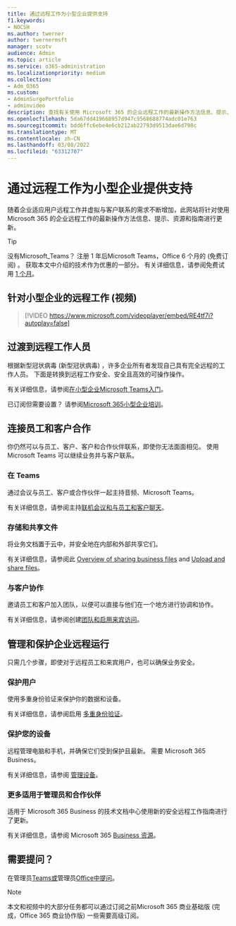 ```yaml
---
title: 通过远程工作为小型企业提供支持
f1.keywords:
- NOCSH
ms.author: twerner
author: twernermsft
manager: scotv
audience: Admin
ms.topic: article
ms.service: o365-administration
ms.localizationpriority: medium
ms.collection:
- Adm_O365
ms.custom:
- AdminSurgePortfolio
- adminvideo
description: 查找有关使用 Microsoft 365 的企业远程工作的最新操作方法信息、提示、资源和Microsoft 365。
ms.openlocfilehash: 5da67dd419668957d947c9568688774adc01e763
ms.sourcegitcommit: bdd6ffc6ebe4e6cb212ab22793d9513dae6d798c
ms.translationtype: MT
ms.contentlocale: zh-CN
ms.lasthandoff: 03/08/2022
ms.locfileid: "63312707"
---
```

# <a name="empower-your-small-business-with-remote-work"></a>通过远程工作为小型企业提供支持

随着企业适应用户远程工作并虚拟与客户联系的需求不断增加，此网站将针对使用 Microsoft 365 的企业远程工作的最新操作方法信息、提示、资源和指南进行更新。

> [!TIP]
> 没有Microsoft_Teams？ 注册 1 年后Microsoft Teams，Office 6 个月的 (免费订阅) 。 获取本文中介绍的技术作为优惠的一部分。 有关详细信息，请参阅免费试用 [1 个月](https://aka.ms/SMBTeamsOffer)。

## <a name="remote-work-for-your-small-business-video"></a>针对小型企业的远程工作 (视频) 

> [!VIDEO https://www.microsoft.com/videoplayer/embed/RE4tf7i?autoplay=false]

## <a name="transitioning-to-a-remote-workforce"></a>过渡到远程工作人员

根据新型冠状病毒 (新型冠状病毒) ，许多企业所有者发现自己具有完全远程的工作人员。 下面是转换到远程工作安全、安全且高效的可操作操作。

有关详细信息，请参阅[在小型企业Microsoft Teams入门](https://support.microsoft.com/office/6723dc43-dbc0-46e6-af49-8a2d1c5cb937)。

已订阅但需要设置？ 请参阅[Microsoft 365小型企业培训](../../business-video/index.yml)。

## <a name="connect-with-employees-and-customers"></a>连接员工和客户合作

你仍然可以与员工、客户、客户和合作伙伴联系，即使你无法面面相见。 使用 Microsoft Teams 可以继续业务并与客户联系。

### <a name="meet-up-in-teams"></a>在 Teams

通过会议与员工、客户或合作伙伴一起主持音频、Microsoft Teams。

有关详细信息，请参阅主持[联机会议和](https://support.microsoft.com/office/65748808-a403-462c-a6e1-b169e5bc6c92)[与员工和客户聊天](https://support.microsoft.com/office/65748808-a403-462c-a6e1-b169e5bc6c92)。

### <a name="store-and-share-files"></a>存储和共享文件

将业务文档置于云中，并安全地在内部和外部共享它们。

有关详细信息，请参阅此 [Overview of sharing business files](../../business-video/overview-file-sharing.md) and [Upload and share files](https://support.microsoft.com/office/upload-and-share-files-57b669db-678e-424e-b0a0-15d19215cb12)。

### <a name="collaborate-with-customers"></a>与客户协作

邀请员工和客户加入团队，以便可以直接与他们在一个地方进行协调和协作。

有关详细信息，请参阅创建[团队和](https://support.microsoft.com/office/fccb4fa6-f864-4508-bdde-256e7384a14f)[启用来宾访问](/MicrosoftTeams/guest-access)。

## <a name="manage-and-secure-your-business-to-run-remotely"></a>管理和保护企业远程运行

只需几个步骤，即使对于远程员工和来宾用户，也可以确保业务安全。

### <a name="secure-your-users"></a>保护用户

使用多重身份验证来保护你的数据和设备。

有关详细信息，请参阅启用 [多重身份验证](../security-and-compliance/set-up-multi-factor-authentication.md)。

### <a name="secure-your-devices"></a>保护您的设备

远程管理电脑和手机，并确保它们受到保护且最新。 需要 Microsoft 365 Business。

有关详细信息，请参阅 [管理设备](../../business-video/secure-win-10-pro-devices.md)。

### <a name="more-for-admins-and-partners"></a>更多适用于管理员和合作伙伴

适用于 Microsoft 365 Business 的技术文档中心使用新的安全远程工作指南进行了更新。

有关详细信息，请参阅 Microsoft 365 [Business 资源](/microsoft-365/business)。

## <a name="need-to-ask-a-question"></a>需要提问？

在管理员[Teams或](https://answers.microsoft.com/msteams/forum)管理员[Office中提问](https://answers.microsoft.com)。

> [!NOTE]
> 本文和视频中的大部分任务都可以通过订阅之前Microsoft 365 商业基础版 (完成，Office 365 商业协作版) 一些需要高级订阅。
